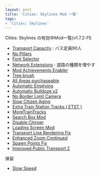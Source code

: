 ```yaml
---
layout: post
title: 'Cities: Skylines Mod 一覧'
tags:
- 'Cities: Skylines'
---
```


Cities: Skylines の有効中Mod一覧(v1.7.2-f1)

- [Transport Capacity](http://steamcommunity.com/sharedfiles/filedetails/?id=414326578)
: バス定員90人
- [No Pillars](http://steamcommunity.com/sharedfiles/filedetails/?id=463845891)
- [Font Selector](http://steamcommunity.com/sharedfiles/filedetails/?id=412149127)
- [Network Extensions](http://steamcommunity.com/sharedfiles/filedetails/?id=478820060)
: 道路の種類を増やす
- [Mod Achievements Enabler](http://steamcommunity.com/sharedfiles/filedetails/?id=407055819)
- [Tree brush](http://steamcommunity.com/sharedfiles/filedetails/?id=406723376)
- [All Areas purchaseable](http://steamcommunity.com/sharedfiles/filedetails/?id=405810376)
- [Automatic Emptying](http://steamcommunity.com/sharedfiles/filedetails/?id=407873631)
- [Automatic Bulldoze v2](http://steamcommunity.com/sharedfiles/filedetails/?id=639486063)
- [No Border Limit Camera](http://steamcommunity.com/sharedfiles/filedetails/?id=446764406)
- [Slow Citizen Aging](http://steamcommunity.com/sharedfiles/filedetails/?id=409070218)
- [Extra Train Station Tracks ( ETST )](http://steamcommunity.com/sharedfiles/filedetails/?id=515489008)
- [MoreTrainTracks](http://steamcommunity.com/sharedfiles/filedetails/?id=537973489)
- [Search Box Mod](http://steamcommunity.com/sharedfiles/filedetails/?id=540758804)
- [Disable Chirper](http://steamcommunity.com/sharedfiles/filedetails/?id=422603366)
- [Loading Screen Mod](http://steamcommunity.com/sharedfiles/filedetails/?id=667342976)
- [Transport Line Rendering Fix](http://steamcommunity.com/sharedfiles/filedetails/?id=714056356)
- [Enhanced Zoom Continued](http://steamcommunity.com/sharedfiles/filedetails/?id=651056665)
- [Spawn Points Fix](http://steamcommunity.com/sharedfiles/filedetails/?id=820157360)
- [Improved Public Transport 2](http://steamcommunity.com/sharedfiles/filedetails/?id=928128676)

保留

- [Slow Speed](http://steamcommunity.com/sharedfiles/filedetails/?id=406951430)

